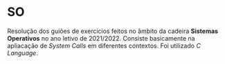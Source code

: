 # SO

Resolução dos guiões de exercicios feitos no âmbito da cadeira **Sistemas Operativos** no ano letivo de 2021/2022. Consiste basicamente na apliacação de _System Calls_ em diferentes contextos. Foi utilizado _C Language_.